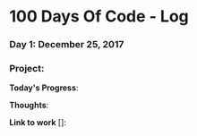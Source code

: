 # 100 Days Of Code - Log

### Day 1: December 25, 2017 

### Project:
 
**Today's Progress**:
 
**Thoughts**: 

**Link to work** []: 

#
